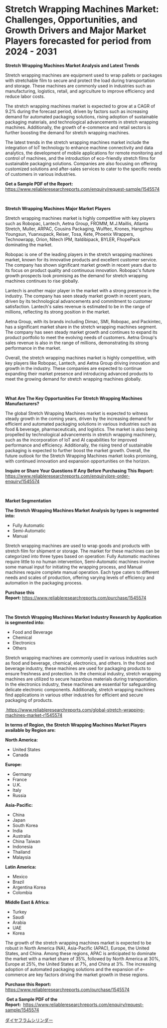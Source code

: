 <p><h1>Stretch Wrapping Machines Market: Challenges, Opportunities, and Growth Drivers and Major Market Players forecasted for period from 2024 - 2031</h1></p><p><strong>Stretch Wrapping Machines Market Analysis and Latest Trends</strong></p>
<p><p>Stretch wrapping machines are equipment used to wrap pallets or packages with stretchable film to secure and protect the load during transportation and storage. These machines are commonly used in industries such as manufacturing, logistics, retail, and agriculture to improve efficiency and reduce labor costs.</p><p>The stretch wrapping machines market is expected to grow at a CAGR of 9.2% during the forecast period, driven by factors such as increasing demand for automated packaging solutions, rising adoption of sustainable packaging materials, and technological advancements in stretch wrapping machines. Additionally, the growth of e-commerce and retail sectors is further boosting the demand for stretch wrapping machines.</p><p>The latest trends in the stretch wrapping machines market include the integration of IoT technology to enhance machine connectivity and data analytics, the development of mobile applications for remote monitoring and control of machines, and the introduction of eco-friendly stretch films for sustainable packaging solutions. Companies are also focusing on offering customized solutions and after-sales services to cater to the specific needs of customers in various industries.</p></p>
<p><strong>Get a Sample PDF of the Report:&nbsp;</strong> <a href="https://www.reliableresearchreports.com/enquiry/request-sample/1545574">https://www.reliableresearchreports.com/enquiry/request-sample/1545574</a></p>
<p>&nbsp;</p>
<p><strong>Stretch Wrapping Machines Major Market Players</strong></p>
<p><p>Stretch wrapping machines market is highly competitive with key players such as Robopac, Lantech, Aetna Group, FROMM, M.J.Maillis, Atlanta Stretch, Muller, ARPAC, Cousins Packaging, Wulftec, Krones, Hangzhou Youngsun, Yuanxupack, Reiser, Tosa, Kete, Phoenix Wrappers, Technowrapp, Orion, Nitech IPM, Italdibipack, BYLER, FhopePack dominating the market.</p><p>Robopac is one of the leading players in the stretch wrapping machines market, known for its innovative products and excellent customer service. The company has shown significant market growth in recent years due to its focus on product quality and continuous innovation. Robopac's future growth prospects look promising as the demand for stretch wrapping machines continues to rise globally.</p><p>Lantech is another major player in the market with a strong presence in the industry. The company has seen steady market growth in recent years, driven by its technological advancements and commitment to customer satisfaction. Lantech's sales revenue is estimated to be in the range of millions, reflecting its strong position in the market.</p><p>Aetna Group, with its brands including Dimac, SMI, Robopac, and Packintec, has a significant market share in the stretch wrapping machines segment. The company has seen steady market growth and continues to expand its product portfolio to meet the evolving needs of customers. Aetna Group's sales revenue is also in the range of millions, demonstrating its strong performance in the market.</p><p>Overall, the stretch wrapping machines market is highly competitive, with key players like Robopac, Lantech, and Aetna Group driving innovation and growth in the industry. These companies are expected to continue expanding their market presence and introducing advanced products to meet the growing demand for stretch wrapping machines globally.</p></p>
<p>&nbsp;</p>
<p><strong>What Are The Key Opportunities For Stretch Wrapping Machines Manufacturers?</strong></p>
<p><p>The global Stretch Wrapping Machines market is expected to witness steady growth in the coming years, driven by the increasing demand for efficient and automated packaging solutions in various industries such as food & beverage, pharmaceuticals, and logistics. The market is also being propelled by technological advancements in stretch wrapping machinery, such as the incorporation of IoT and AI capabilities for improved performance and efficiency. Additionally, the rising trend of sustainable packaging is expected to further boost the market growth. Overall, the future outlook for the Stretch Wrapping Machines market looks promising, with continued innovation and expansion opportunities on the horizon.</p></p>
<p><strong>Inquire or Share Your Questions If Any Before Purchasing This Report:</strong> <a href="https://www.reliableresearchreports.com/enquiry/pre-order-enquiry/1545574">https://www.reliableresearchreports.com/enquiry/pre-order-enquiry/1545574</a></p>
<p>&nbsp;</p>
<p><strong>Market Segmentation</strong></p>
<p><strong>The Stretch Wrapping Machines Market Analysis by types is segmented into:</strong></p>
<p><ul><li>Fully Automatic</li><li>Semi-Automatic</li><li>Manual</li></ul></p>
<p><p>Stretch wrapping machines are used to wrap goods and products with stretch film for shipment or storage. The market for these machines can be categorized into three types based on operation: Fully Automatic machines require little to no human intervention, Semi-Automatic machines involve some manual input for initiating the wrapping process, and Manual machines require complete manual operation. Each type caters to different needs and scales of production, offering varying levels of efficiency and automation in the packaging process.</p></p>
<p><strong>Purchase this Report:&nbsp;</strong><a href="https://www.reliableresearchreports.com/purchase/1545574">https://www.reliableresearchreports.com/purchase/1545574</a></p>
<p>&nbsp;</p>
<p><strong>The Stretch Wrapping Machines Market Industry Research by Application is segmented into:</strong></p>
<p><ul><li>Food and Beverage</li><li>Chemical</li><li>Electronics</li><li>Others</li></ul></p>
<p><p>Stretch wrapping machines are commonly used in various industries such as food and beverage, chemical, electronics, and others. In the food and beverage industry, these machines are used for packaging products to ensure freshness and protection. In the chemical industry, stretch wrapping machines are utilized to secure hazardous materials during transportation. In the electronics industry, these machines are essential for safeguarding delicate electronic components. Additionally, stretch wrapping machines find applications in various other industries for efficient and secure packaging of products.</p></p>
<p><a href="https://www.reliableresearchreports.com/global-stretch-wrapping-machines-market-r1545574">&nbsp;https://www.reliableresearchreports.com/global-stretch-wrapping-machines-market-r1545574</a></p>
<p><strong>In terms of Region, the Stretch Wrapping Machines Market Players available by Region are:</strong></p>
<p>
    <p> <strong> North America: </strong>
        <ul>
            <li>United States</li>
            <li>Canada</li>
        </ul>
        </p> 
    <p> <strong> Europe: </strong>
        <ul>
            <li>Germany</li>
            <li>France</li>
            <li>U.K.</li>
            <li>Italy</li>
            <li>Russia</li>
        </ul>
        </p> 
    <p> <strong> Asia-Pacific: </strong>
        <ul>
            <li>China</li>
            <li>Japan</li>
            <li>South Korea</li>
            <li>India</li>
            <li>Australia</li>
            <li>China Taiwan</li>
            <li>Indonesia</li>
            <li>Thailand</li>
            <li>Malaysia</li>
        </ul>
        </p> 
    <p> <strong> Latin America: </strong>
        <ul>
            <li>Mexico</li>
            <li>Brazil</li>
            <li>Argentina Korea</li>
            <li>Colombia</li>
        </ul>
        </p> 
    <p> <strong> Middle East & Africa: </strong>
        <ul>
            <li>Turkey</li>
            <li>Saudi</li>
            <li>Arabia</li>
            <li>UAE</li>
            <li>Korea</li>
        </ul>
    </p>
    </p>
<p><p>The growth of the stretch wrapping machines market is expected to be robust in North America (NA), Asia-Pacific (APAC), Europe, the United States, and China. Among these regions, APAC is anticipated to dominate the market with a market share of 35%, followed by North America at 30%, Europe at 25%, the United States at 7%, and China at 3%. The increasing adoption of automated packaging solutions and the expansion of e-commerce are key factors driving the market growth in these regions.</p></p>
<p><strong>Purchase this Report: </strong><a href="https://www.reliableresearchreports.com/purchase/1545574">https://www.reliableresearchreports.com/purchase/1545574</a></p>
<p>&nbsp;<strong>Get a Sample PDF of the Report:&nbsp;&nbsp;</strong><a href="https://www.reliableresearchreports.com/enquiry/request-sample/1545574">https://www.reliableresearchreports.com/enquiry/request-sample/1545574</a></p>
<p><strong></strong></p>
<p><p><a href="https://github.com/oqoeusbvpadwjs08/Market-Research-Report-List-1/blob/main/372780528328.md">ダイヤフラムシリンダー</a></p></p>